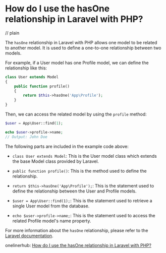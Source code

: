 # How do I use the hasOne relationship in Laravel with PHP?
// plain

The `hasOne` relationship in Laravel with PHP allows one model to be related to another model. It is used to define a one-to-one relationship between two models.

For example, if a User model has one Profile model, we can define the relationship like this:

```php
class User extends Model
{
    public function profile()
    {
        return $this->hasOne('App\Profile');
    }
}
```

Then, we can access the related model by using the `profile` method:

```php
$user = App\User::find(1);

echo $user->profile->name;
// Output: John Doe
```

The following parts are included in the example code above:

- `class User extends Model`: This is the User model class which extends the base Model class provided by Laravel.

- `public function profile()`: This is the method used to define the relationship.

- `return $this->hasOne('App\Profile');`: This is the statement used to define the relationship between the User and Profile models.

- `$user = App\User::find(1);`: This is the statement used to retrieve a single User model from the database.

- `echo $user->profile->name;`: This is the statement used to access the related Profile model's name property.

For more information about the `hasOne` relationship, please refer to the [Laravel documentation](https://laravel.com/docs/7.x/eloquent-relationships#one-to-one).

onelinerhub: [How do I use the hasOne relationship in Laravel with PHP?](https://onelinerhub.com/php-laravel/how-do-i-use-the-hasone-relationship-in-laravel-with-php)